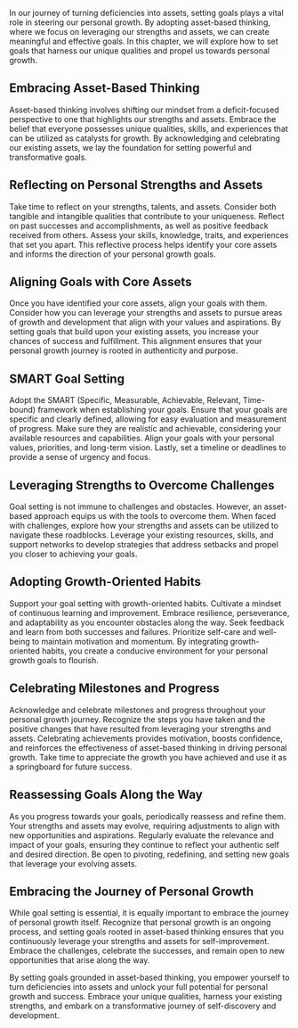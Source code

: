 
In our journey of turning deficiencies into assets, setting goals plays a vital role in steering our personal growth. By adopting asset-based thinking, where we focus on leveraging our strengths and assets, we can create meaningful and effective goals. In this chapter, we will explore how to set goals that harness our unique qualities and propel us towards personal growth.

Embracing Asset-Based Thinking
------------------------------

Asset-based thinking involves shifting our mindset from a deficit-focused perspective to one that highlights our strengths and assets. Embrace the belief that everyone possesses unique qualities, skills, and experiences that can be utilized as catalysts for growth. By acknowledging and celebrating our existing assets, we lay the foundation for setting powerful and transformative goals.

Reflecting on Personal Strengths and Assets
-------------------------------------------

Take time to reflect on your strengths, talents, and assets. Consider both tangible and intangible qualities that contribute to your uniqueness. Reflect on past successes and accomplishments, as well as positive feedback received from others. Assess your skills, knowledge, traits, and experiences that set you apart. This reflective process helps identify your core assets and informs the direction of your personal growth goals.

Aligning Goals with Core Assets
-------------------------------

Once you have identified your core assets, align your goals with them. Consider how you can leverage your strengths and assets to pursue areas of growth and development that align with your values and aspirations. By setting goals that build upon your existing assets, you increase your chances of success and fulfillment. This alignment ensures that your personal growth journey is rooted in authenticity and purpose.

SMART Goal Setting
------------------

Adopt the SMART (Specific, Measurable, Achievable, Relevant, Time-bound) framework when establishing your goals. Ensure that your goals are specific and clearly defined, allowing for easy evaluation and measurement of progress. Make sure they are realistic and achievable, considering your available resources and capabilities. Align your goals with your personal values, priorities, and long-term vision. Lastly, set a timeline or deadlines to provide a sense of urgency and focus.

Leveraging Strengths to Overcome Challenges
-------------------------------------------

Goal setting is not immune to challenges and obstacles. However, an asset-based approach equips us with the tools to overcome them. When faced with challenges, explore how your strengths and assets can be utilized to navigate these roadblocks. Leverage your existing resources, skills, and support networks to develop strategies that address setbacks and propel you closer to achieving your goals.

Adopting Growth-Oriented Habits
-------------------------------

Support your goal setting with growth-oriented habits. Cultivate a mindset of continuous learning and improvement. Embrace resilience, perseverance, and adaptability as you encounter obstacles along the way. Seek feedback and learn from both successes and failures. Prioritize self-care and well-being to maintain motivation and momentum. By integrating growth-oriented habits, you create a conducive environment for your personal growth goals to flourish.

Celebrating Milestones and Progress
-----------------------------------

Acknowledge and celebrate milestones and progress throughout your personal growth journey. Recognize the steps you have taken and the positive changes that have resulted from leveraging your strengths and assets. Celebrating achievements provides motivation, boosts confidence, and reinforces the effectiveness of asset-based thinking in driving personal growth. Take time to appreciate the growth you have achieved and use it as a springboard for future success.

Reassessing Goals Along the Way
-------------------------------

As you progress towards your goals, periodically reassess and refine them. Your strengths and assets may evolve, requiring adjustments to align with new opportunities and aspirations. Regularly evaluate the relevance and impact of your goals, ensuring they continue to reflect your authentic self and desired direction. Be open to pivoting, redefining, and setting new goals that leverage your evolving assets.

Embracing the Journey of Personal Growth
----------------------------------------

While goal setting is essential, it is equally important to embrace the journey of personal growth itself. Recognize that personal growth is an ongoing process, and setting goals rooted in asset-based thinking ensures that you continuously leverage your strengths and assets for self-improvement. Embrace the challenges, celebrate the successes, and remain open to new opportunities that arise along the way.

By setting goals grounded in asset-based thinking, you empower yourself to turn deficiencies into assets and unlock your full potential for personal growth and success. Embrace your unique qualities, harness your existing strengths, and embark on a transformative journey of self-discovery and development.
